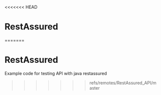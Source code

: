 <<<<<<< HEAD
# RestAssured
=======
# RestAssured
Example code for testing API with java restassured
>>>>>>> refs/remotes/RestAssured_API/master

